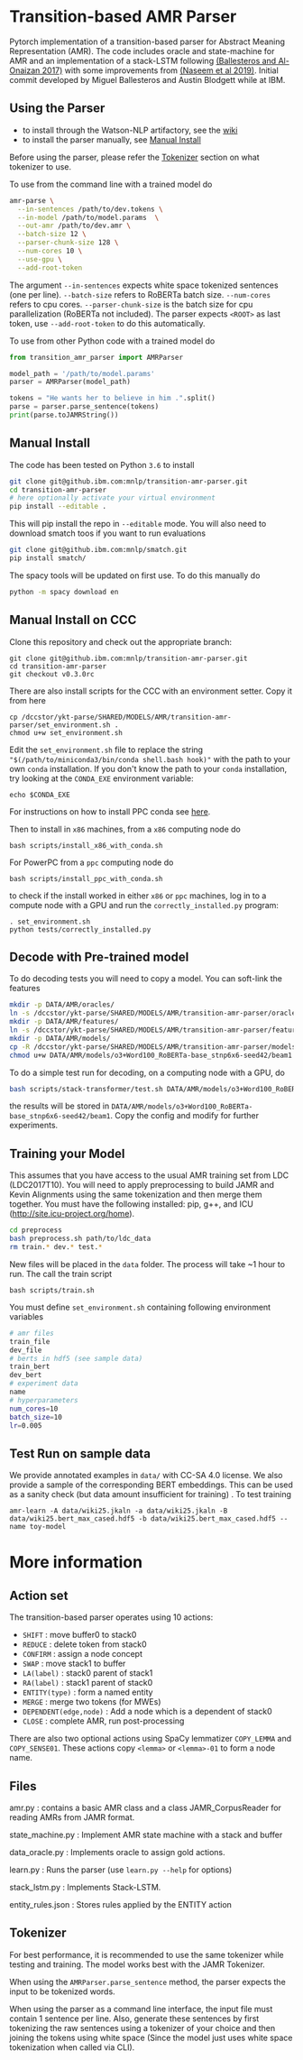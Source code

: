 Transition-based AMR Parser
============================

Pytorch implementation of a transition-based parser for Abstract Meaning Representation (AMR). The code includes oracle and state-machine for AMR and an implementation of a stack-LSTM following [(Ballesteros and Al-Onaizan 2017)](https://arxiv.org/abs/1707.07755v1) with some improvements from [(Naseem et al 2019)](https://arxiv.org/abs/1905.13370). Initial commit developed by Miguel Ballesteros and Austin Blodgett while at IBM.

## Using the Parser

- to install through the Watson-NLP artifactory, see the [wiki](https://github.ibm.com/mnlp/transition-amr-parser/wiki/Installing-the-python-package-through-Artifactory)
- to install the parser manually, see [Manual Install](#manual-install)

Before using the parser, please refer the [Tokenizer](#tokenizer) section on what tokenizer to use.

To use from the command line with a trained model do

```bash
amr-parse \
  --in-sentences /path/to/dev.tokens \
  --in-model /path/to/model.params  \
  --out-amr /path/to/dev.amr \
  --batch-size 12 \
  --parser-chunk-size 128 \
  --num-cores 10 \
  --use-gpu \
  --add-root-token  
```

The argument `--in-sentences` expects white space tokenized sentences (one per line). `--batch-size` refers to RoBERTa batch size. `--num-cores` refers to cpu cores. `--parser-chunk-size` is the batch size for cpu parallelization (RoBERTa not included). The parser expects `<ROOT>` as last token, use `--add-root-token` to do this automatically.

To use from other Python code with a trained model do

```python
from transition_amr_parser import AMRParser

model_path = '/path/to/model.params'
parser = AMRParser(model_path)

tokens = "He wants her to believe in him .".split()
parse = parser.parse_sentence(tokens)
print(parse.toJAMRString())
```

## Manual Install

The code has been tested on Python `3.6` to install

```bash
git clone git@github.ibm.com:mnlp/transition-amr-parser.git
cd transition-amr-parser
# here optionally activate your virtual environment
pip install --editable .
```

This will pip install the repo in `--editable` mode. You will also need to
download smatch toos if you want to run evaluations

```bash
git clone git@github.ibm.com:mnlp/smatch.git
pip install smatch/
```

The spacy tools will be updated on first use. To do this manually do

```bash
python -m spacy download en
```

## Manual Install on CCC

Clone this repository and check out the appropriate branch:

    git clone git@github.ibm.com:mnlp/transition-amr-parser.git
    cd transition-amr-parser
    git checkout v0.3.0rc

There are also install scripts for the CCC with an environment setter. Copy it
from here 

    cp /dccstor/ykt-parse/SHARED/MODELS/AMR/transition-amr-parser/set_environment.sh .
    chmod u+w set_environment.sh

Edit the `set_environment.sh` file to replace the string `"$(/path/to/miniconda3/bin/conda shell.bash hook)"` 
with the path to your own `conda` installation. If you don't know the path to your `conda` 
installation, try looking at the `CONDA_EXE` environment variable:

    echo $CONDA_EXE

For instructions on how to install PPC conda see
[here](https://github.ibm.com/ramon-astudillo/C3-tools#conda-pytorch-installation-for-the-power-pcs).

Then to install in `x86` machines, from a `x86` computing node do 

    bash scripts/install_x86_with_conda.sh

For PowerPC from a `ppc` computing node do

    bash scripts/install_ppc_with_conda.sh

to check if the install worked in either `x86` or `ppc` machines,
log in to a compute node with a GPU and run the `correctly_installed.py` program:

    . set_environment.sh
    python tests/correctly_installed.py

## Decode with Pre-trained model

To do decoding tests you will need to copy a model. You can soft-link the
features

```bash
mkdir -p DATA/AMR/oracles/
ln -s /dccstor/ykt-parse/SHARED/MODELS/AMR/transition-amr-parser/oracles/o3+Word100 DATA/AMR/oracles/
mkdir -p DATA/AMR/features/
ln -s /dccstor/ykt-parse/SHARED/MODELS/AMR/transition-amr-parser/features/o3+Word100_RoBERTa-base DATA/AMR/features/
mkdir -p DATA/AMR/models/
cp -R /dccstor/ykt-parse/SHARED/MODELS/AMR/transition-amr-parser/models/o3+Word100_RoBERTa-base_stnp6x6-seed42 DATA/AMR/models/
chmod u+w DATA/AMR/models/o3+Word100_RoBERTa-base_stnp6x6-seed42/beam1
```

To do a simple test run for decoding, on a computing node with a GPU, do

```bash
bash scripts/stack-transformer/test.sh DATA/AMR/models/o3+Word100_RoBERTa-base_stnp6x6-seed42/config.sh DATA/AMR/models/o3+Word100_RoBERTa-base_stnp6x6-seed42/checkpoint70.pt
```

the results will be stored in
`DATA/AMR/models/o3+Word100_RoBERTa-base_stnp6x6-seed42/beam1`. Copy the config
and modify for further experiments.

## Training your Model

This assumes that you have access to the usual AMR training set from LDC
(LDC2017T10). You will need to apply preprocessing to build JAMR and Kevin
Alignments using the same tokenization and then merge them together. You must
have the following installed: pip, g++, and ICU
(http://site.icu-project.org/home).
```bash
cd preprocess
bash preprocess.sh path/to/ldc_data
rm train.* dev.* test.*
```
New files will be placed in the `data` folder. The process will take ~1 hour to run. The call the train script

```
bash scripts/train.sh 
```

You must define `set_environment.sh` containing following environment variables

```bash
# amr files
train_file 
dev_file 
# berts in hdf5 (see sample data)
train_bert  
dev_bert 
# experiment data
name 
# hyperparameters
num_cores=10
batch_size=10 
lr=0.005 
```

## Test Run on sample data

We provide annotated examples in `data/` with CC-SA 4.0 license. We also
provide a sample of the corresponding BERT embeddings. This can be used as a
sanity check (but data amount insufficient for training) . To test training
```
amr-learn -A data/wiki25.jkaln -a data/wiki25.jkaln -B data/wiki25.bert_max_cased.hdf5 -b data/wiki25.bert_max_cased.hdf5 --name toy-model
```

# More information

## Action set

The transition-based parser operates using 10 actions:

  - `SHIFT` : move buffer0 to stack0
  - `REDUCE` : delete token from stack0
  - `CONFIRM` : assign a node concept
  - `SWAP` : move stack1 to buffer
  - `LA(label)` : stack0 parent of stack1
  - `RA(label)` : stack1 parent of stack0
  - `ENTITY(type)` : form a named entity
  - `MERGE` : merge two tokens (for MWEs)
  - `DEPENDENT(edge,node)` : Add a node which is a dependent of stack0
  - `CLOSE` : complete AMR, run post-processing

There are also two optional actions using SpaCy lemmatizer `COPY_LEMMA` and
`COPY_SENSE01`. These actions copy `<lemma>` or `<lemma>-01` to form a node
name.
  
## Files

amr.py : contains a basic AMR class and a class JAMR_CorpusReader for reading AMRs from JAMR format.
  
state_machine.py : Implement AMR state machine with a stack and buffer 

data_oracle.py : Implements oracle to assign gold actions.

learn.py : Runs the parser (use `learn.py --help` for options)

stack_lstm.py : Implements Stack-LSTM. 

entity_rules.json : Stores rules applied by the ENTITY action 

## Tokenizer

For best performance, it is recommended to use the same tokenizer while testing and training. The model works best with the JAMR Tokenizer. 

When using the `AMRParser.parse_sentence` method, the parser expects the input to be tokenized words.

When using the parser as a command line interface, the input file must contain 1 sentence per line. Also, generate these sentences by first tokenizing the raw sentences using a tokenizer of your choice and then joining the tokens using white space (Since the model just uses white space tokenization when called via CLI).
